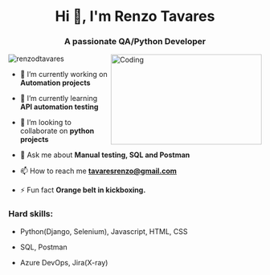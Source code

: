 <h1 align="center">Hi 👋, I'm Renzo Tavares</h1>
<h3 align="center">A passionate QA/Python Developer</h3>

<img align="right" alt="Coding" width="300" height="180"  src="https://media4.giphy.com/media/zOvBKUUEERdNm/giphy.gif?cid=790b76114ec8a752ff2b8459d4e7b4994c7eeb372616807a&rid=giphy.gif&ct=g">

<p align="left"> <img src="https://komarev.com/ghpvc/?username=renzodtavares&label=Profile%20views&color=0e75b6&style=flat" alt="renzodtavares" /> </p>

- 🔭 I’m currently working on **Automation projects**

- 🌱 I’m currently learning **API automation testing**

- 👯 I’m looking to collaborate on **python projects**

- 💬 Ask me about **Manual testing, SQL and Postman**

- 📫 How to reach me **tavaresrenzo@gmail.com**
  
- ⚡ Fun fact **Orange belt in kickboxing.**

<h3>Hard skills:</h3>

- Python(Django, Selenium), Javascript, HTML, CSS

- SQL, Postman

- Azure DevOps, Jira(X-ray)

